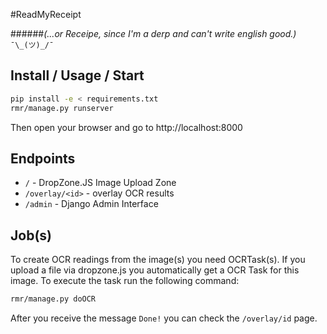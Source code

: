 #ReadMyReceipt
 
######*(...or Receipe, since I'm a derp and can't write english good.)*
```¯\_(ツ)_/¯```

## Install / Usage / Start
```bash
pip install -e < requirements.txt
rmr/manage.py runserver
```
Then open your browser and go to http://localhost:8000

## Endpoints
- ```/``` - DropZone.JS Image Upload Zone
- ```/overlay/<id>``` - overlay OCR results
- ```/admin``` - Django Admin Interface

## Job(s)
To create OCR readings from the image(s) you need OCRTask(s). 
If you upload a file via dropzone.js you automatically get a OCR Task for this image.
To execute the task run the following command:
```bash
rmr/manage.py doOCR
```

After you receive the message ```Done!``` you can check the ```/overlay/id``` page.


